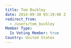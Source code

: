 ```yaml
---
title: Tom Buckley
date: 2014-09-30 03:19:00 Z
redirect_from:
  - /users/tom_buckley
Member Type:
  Is Voting Member: true
Country: United States
---
```


